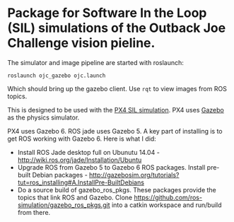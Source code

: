 # Package for Software In the Loop (SIL) simulations of the Outback Joe Challenge vision pieline.

The simulator and image pipeline are started with roslaunch:

    roslaunch ojc_gazebo ojc.launch

Which should bring up the gazebo client.  Use `rqt` to view images from ROS topics.

This is designed to be used with the [PX4 SIL simulation](http://dev.px4.io/simulation-gazebo.html).  PX4 uses [Gazebo](http://gazebosim.org/) as the physics simulator.  

PX4 uses Gazebo 6.  ROS jade uses Gazebo 5.  A key part of installing is to get ROS working with Gazebo 6.  Here is what I did:

* Install ROS Jade desktop full on Ubunutu 14.04 - http://wiki.ros.org/jade/Installation/Ubuntu
* Upgrade ROS from Gazebo 5 to Gazebo 6 ROS packages.  Install pre-built Debian packages - http://gazebosim.org/tutorials?tut=ros_installing#A.InstallPre-BuiltDebians 
* Do a source build of gazebo_ros_pkgs.  These packages provide the topics that link ROS and Gazebo.  Clone https://github.com/ros-simulation/gazebo_ros_pkgs.git into a catkin workspace and run/build from there.



